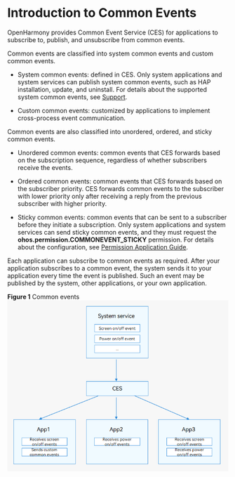 # Introduction to Common Events


OpenHarmony provides Common Event Service (CES) for applications to subscribe to, publish, and unsubscribe from common events.


Common events are classified into system common events and custom common events.


- System common events: defined in CES. Only system applications and system services can publish system common events, such as HAP installation, update, and uninstall. For details about the supported system common events, see [Support](../reference/apis/js-apis-commonEventManager.md#support).

- Custom common events: customized by applications to implement cross-process event communication.


Common events are also classified into unordered, ordered, and sticky common events.


- Unordered common events: common events that CES forwards based on the subscription sequence, regardless of whether subscribers receive the events.

- Ordered common events: common events that CES forwards based on the subscriber priority. CES forwards common events to the subscriber with lower priority only after receiving a reply from the previous subscriber with higher priority.

- Sticky common events: common events that can be sent to a subscriber before they initiate a subscription.  Only system applications and system services can send sticky common events, and they must request the **ohos.permission.COMMONEVENT_STICKY** permission. For details about the configuration, see [Permission Application Guide](../security/accesstoken-guidelines.md#declaring-permissions-in-the-configuration-file).


Each application can subscribe to common events as required. After your application subscribes to a common event, the system sends it to your application every time the event is published. Such an event may be published by the system, other applications, or your own application.

**Figure 1** Common events
![common-event](figures/common-event.png)